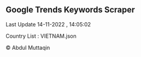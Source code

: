 

## Google Trends Keywords Scraper 
 
Last Update 14-11-2022 , 14:05:02

Country List :
VIETNAM.json



© Abdul Muttaqin 
